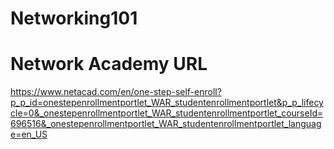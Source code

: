# Networking101

# Network Academy URL
https://www.netacad.com/en/one-step-self-enroll?p_p_id=onestepenrollmentportlet_WAR_studentenrollmentportlet&p_p_lifecycle=0&_onestepenrollmentportlet_WAR_studentenrollmentportlet_courseId=696516&_onestepenrollmentportlet_WAR_studentenrollmentportlet_language=en_US
